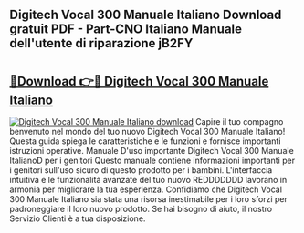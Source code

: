 ## Digitech Vocal 300 Manuale Italiano Download gratuit PDF - Part-CNO Italiano Manuale dell'utente di riparazione jB2FY

# <h2><a href="http://dffppk.blite.top/?on=Digitech+Vocal+300+Manuale+Italiano">🔗Download 👉🔴 Digitech Vocal 300 Manuale Italiano</a></h2>

[![Digitech Vocal 300 Manuale Italiano download](https://i.imgur.com/lujVjoI.png)](http://dffppk.blite.top/?on=Digitech+Vocal+300+Manuale+Italiano)
Capire il tuo compagno benvenuto nel mondo del tuo nuovo Digitech Vocal 300 Manuale Italiano! Questa guida spiega le caratteristiche e le funzioni e fornisce importanti istruzioni operative. Manuale D'uso importante Digitech Vocal 300 Manuale ItalianoD per i genitori Questo manuale contiene informazioni importanti per i genitori sull'uso sicuro di questo prodotto per i bambini. L'interfaccia intuitiva e le funzionalità avanzate del tuo nuovo REDDDDDDD lavorano in armonia per migliorare la tua esperienza. Confidiamo che Digitech Vocal 300 Manuale Italiano sia stata una risorsa inestimabile per i loro sforzi per padroneggiare il loro nuovo prodotto. Se hai bisogno di aiuto, il nostro Servizio Clienti è a tua disposizione.
